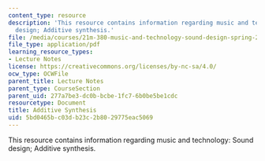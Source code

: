 ```yaml
---
content_type: resource
description: 'This resource contains information regarding music and technology: Sound
  design; Additive synthesis.'
file: /media/courses/21m-380-music-and-technology-sound-design-spring-2016/5bd0465bc03db23c2b8029775eac5069_MIT21M_380S16_Lec14.pdf
file_type: application/pdf
learning_resource_types:
- Lecture Notes
license: https://creativecommons.org/licenses/by-nc-sa/4.0/
ocw_type: OCWFile
parent_title: Lecture Notes
parent_type: CourseSection
parent_uid: 277a7be3-dc0b-bcbe-1fc7-6b0be5be1cdc
resourcetype: Document
title: Additive Synthesis
uid: 5bd0465b-c03d-b23c-2b80-29775eac5069
---
```

This resource contains information regarding music and technology: Sound design; Additive synthesis.